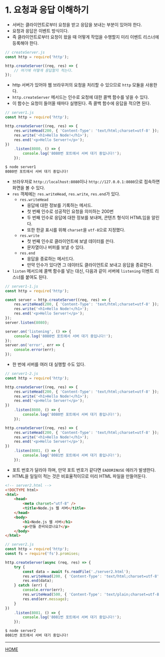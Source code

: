 # 1. 요청과 응답 이해하기

- 서버는 클라이언트로부터 요청을 받고 응답을 보내는 부분이 있어야 한다.
- 요청과 응답은 이벤트 방식이다.
- 즉 클라이언트로부터 요청이 왔을 때 어떻게 작업을 수행할지 미리 이벤트 리스너에 등록해야 한다.

```js
// createServer.js
const http = require('http');

http.createServer((req, res) => {
    // 여기에 어떻게 응답할지 적는다.
});
```

- http 서버가 있어야 웹 브라우저의 요청을 처리할 수 있으므로 `http` 모듈을 사용한다.
- `http.createServer` 메서드는 인수로 요청에 대한 콜백 함수를 넣을 수 있다.
- 이 함수는 요청이 들어올 때마다 실행된다. 즉 콜백 함수에 응답을 적으면 된다.
  
```js
// server1.js
const http = require('http');

http.createServer((req, res) => {
    res.writeHead(200, { 'Content-Type': 'text/html;charset=utf-8' });
    res.write('<h1>Hello Node!</h1>');
    res.end('<p>Hello Server!</p>');
})
    .listen(8080, () => {
        console.log('8080번 포트에서 서버 대기 중입니다!');
    });
```

```zsh
$ node server1
8080번 포트에서 서버 대기 중입니다!
```

- 브라우저로 `http://localhost:8080`이나 `http://127.0.0.1:8080`으로 접속하면 화면을 볼 수 있다.
- `res` 객체에는 `res.writeHead`, `res.write`, `res.end`가 있다.
    - `res.writeHead`
        - 응답에 대한 정보를 기록하는 메서드.
        - 첫 번째 인수로 성공적인 요청을 의미하는 200번
        - 두 번째 인수로 응답에 대한 정보를 보내며, 콘텐츠 형식이 HTML임을 알린다.
        - 또한 한글 표시를 위해 `charset`을 `utf-8`으로 지정했다.
    - `res.write`
        - 첫 번째 인수로 클라이언트에 보낼 데이터를 쓴다.
        - 문자열이나 버퍼를 보낼 수 있다.
    - `res.end`
        - 응답을 종료하는 메서드다.
        - 만약 인수가 있다면 그 데이터도 클라이언트로 보내고 응답을 종료한다.
- `listen` 메서드에 콜백 함수를 넣는 대신, 다음과 같이 서버에 `listening` 이벤트 리스너를 붙여도 된다.

```js
// server1-1.js
const http = require('http');

const server = http.createServer((req, res) => {
    res.writeHead(200, { 'Content-Type': 'text/html;charset=utf-8' });
    res.write('<h1>Hello Node!</h1>');
    res.end('<p>Hello Server!</p>');
});
server.listen(8080);

server.on('listening', () => {
    console.log('8080번 포트에서 서버 대기 중입니다!');
});
server.on('error', err => {
    console.error(err);
});
```

- 한 번에 서버를 여러 대 실행할 수도 있다.

```js
// server1-2.js
const http = require('http');

http.createServer((req, res) => {
    res.writeHead(200, { 'Content-Type': 'text/html;charset=utf-8' });
    res.write('<h1>Hello Node!</h1>');
    res.end('<p>Hello Server!</p>');
})
    .listen(8080, () => {
        console.log('8080번 포트에서 서버 대기 중입니다!');
    });

http.createServer((req, res) => {
    res.writeHead(200, { 'Content-Type': 'text/html;charset=utf-8' });
    res.write('<h1>Hello Node!</h1>');
    res.end('<p>Hello Server!</p>');
})
    .listen(8081, () => {
        console.log('8081번 포트에서 서버 대기 중입니다!');
    });
```

- 포트 번호가 달라야 하며, 만약 포트 번호가 같다면 `EADDRINUSE` 에러가 발생한다.
- HTML을 일일이 적는 것은 비효율적이므로 미리 HTML 파일을 만들어둔다.

```html
<!-- server2.html -->
<!DOCTYPE html>
<html>
    <head>
        <meta charset="utf-8" />
        <title>Node.js 웹 서버</title>
    </head>
    <body>
        <h1>Node.js 웹 서버</h1>
        <p>만들 준비되셨나요?</p>
    </body>
</html>
```

```js
// server2.js
const http = require('http');
const fs = require('fs').promises;

http.createServer(async (req, res) => {
    try {
        const data = await fs.readFile('./server2.html');
        res.writeHead(200, { 'Content-Type': 'text/html;charset=utf-8' });
        res.end(data);
    } catch (err) {
        console.error(err);
        res.writeHead(500, { 'Content-Type': 'text/plain;charset=utf-8' });
        res.end(err.message);
    }
})
    .listen(8081, () => {
        console.log('8081번 포트에서 서버 대기 중입니다!');
    });
```

```zsh
$ node server2
8081번 포트에서 서버 대기 중입니다!
```

-----
[HOME](./index.md)
